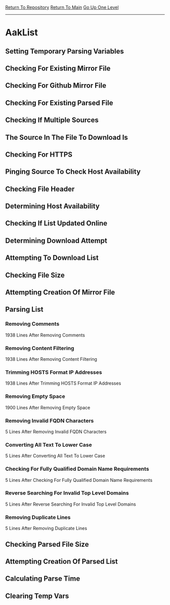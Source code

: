 [Return To Repository](https://github.com/deathbybandaid/piholeparser/)
[Return To Main](https://github.com/deathbybandaid/piholeparser/blob/master/RecentRunLogs/Mainlog.md)
[Go Up One Level](https://github.com/deathbybandaid/piholeparser/blob/master/RecentRunLogs/TopLevelScripts/30-Processing-External-Blacklists.md)
____________________________________
# AakList
## Setting Temporary Parsing Variables
## Checking For Existing Mirror File
## Checking For Github Mirror File
## Checking For Existing Parsed File
## Checking If Multiple Sources
## The Source In The File To Download Is
## Checking For HTTPS
## Pinging Source To Check Host Availability
## Checking File Header
## Determining Host Availability
## Checking If List Updated Online
## Determining Download Attempt
## Attempting To Download List
## Checking File Size
## Attempting Creation Of Mirror File
## Parsing List
### Removing Comments
1938 Lines After Removing Comments
### Removing Content Filtering
1938 Lines After Removing Content Filtering
### Trimming HOSTS Format IP Addresses
1938 Lines After Trimming HOSTS Format IP Addresses
### Removing Empty Space
1900 Lines After Removing Empty Space
### Removing Invalid FQDN Characters
5 Lines After Removing Invalid FQDN Characters
### Converting All Text To Lower Case
5 Lines After Converting All Text To Lower Case
### Checking For Fully Qualified Domain Name Requirements
5 Lines After Checking For Fully Qualified Domain Name Requirements
### Reverse Searching For Invalid Top Level Domains
5 Lines After Reverse Searching For Invalid Top Level Domains
### Removing Duplicate Lines
5 Lines After Removing Duplicate Lines
## Checking Parsed File Size
## Attempting Creation Of Parsed List
## Calculating Parse Time
## Clearing Temp Vars
